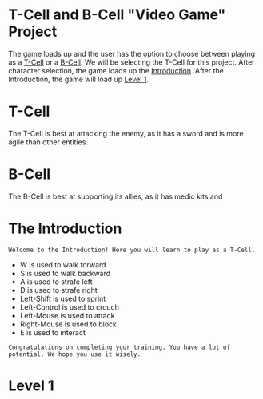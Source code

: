 # T-Cell and B-Cell "Video Game" Project

The game loads up and the user has the option to choose between playing as a [T-Cell](https://github.com/colin0o/biology#t-cell) or a [B-Cell](https://github.com/colin0o/biology#b-cell). We will be selecting the T-Cell for this project. After character selection, the game loads up the [Introduction](https://github.com/colin0o/biology#the-introduction). After the Introduction, the game will load up [Level 1]().

# T-Cell

The T-Cell is best at attacking the enemy, as it has a sword and is more agile than other entities.

# B-Cell

The B-Cell is best at supporting its allies, as it has medic kits and

# The Introduction

```
Welcome to the Introduction! Here you will learn to play as a T-Cell.
```

* W is used to walk forward
* S is used to walk backward
* A is used to strafe left
* D is used to strafe right
* Left-Shift is used to sprint
* Left-Control is used to crouch
* Left-Mouse is used to attack
* Right-Mouse is used to block
* E is used to interact

```
Congratulations on completing your training. You have a lot of potential. We hope you use it wisely.
```

# Level 1

